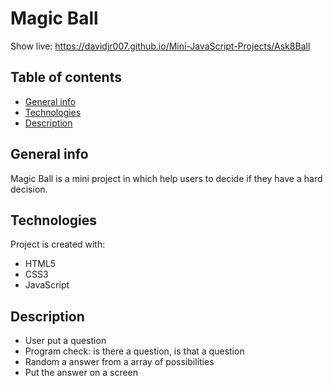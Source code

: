 # Magic Ball
Show live: https://davidjr007.github.io/Mini-JavaScript-Projects/Ask8Ball

## Table of contents
* [General info](#general-info)
* [Technologies](#technologies)
* [Description](#description)

## General info
Magic Ball is a mini project in which help users to decide if they have a hard decision. 
	
## Technologies
Project is created with:
- HTML5
- CSS3
- JavaScript

## Description
- User put a question
- Program check: is there a question, is that a question
- Random a answer from a array of possibilities
- Put the answer on a screen
